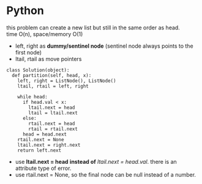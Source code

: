 # Python
this problem can create a new list but still in the same order as head.  
time O(n), space/memory O(1) 

- left, right as **dummy/sentinel node** (sentinel node always points to the first node)
- ltail, rtail as move pointers

```
class Solution(object):
  def partition(self, head, x):
    left, right = ListNode(), ListNode()
    ltail, rtail = left, right

    while head:
      if head.val < x:
        ltail.next = head
        ltail = ltail.next
      else:
        rtail.next = head
        rtail = rtail.next
      head = head.next
    rtail.next = None
    ltail.next = right.next
    return left.next
```
- use **ltail.next = head** **instead of** *ltail.next = head.val*. there is an attribute type of error.
- use rtail.next = None, so the final node can be null instead of a number. 
